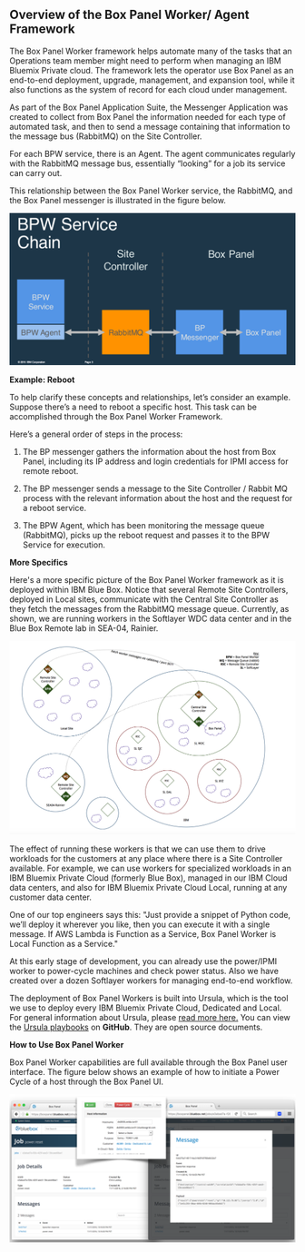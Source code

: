 ## Overview of the Box Panel Worker/ Agent Framework

The Box Panel Worker framework helps automate many of the tasks that an Operations team member might need to perform when managing an IBM Bluemix Private cloud. The framework lets the operator use Box Panel as an end-to-end deployment, upgrade, management, and expansion tool, while it also functions as the system of record for each cloud under management.

As part of the Box Panel Application Suite, the Messenger Application was created to collect from Box Panel the information needed for each type of automated task, and then to send a message containing that information to the message bus (RabbitMQ) on the Site Controller.

For each BPW service, there is an Agent. The agent communicates regularly with the RabbitMQ message bus, essentially “looking” for a job its service can carry out.

This relationship between the Box Panel Worker service, the RabbitMQ, and the Box Panel messenger is illustrated in the figure below.

![BPW figure](https://github.com/IBM-Blue-Box-Help/help-documentation/blob/gh-pages/img/Box-Panel-Worker-Overview.png)


**Example: Reboot**

To help clarify these concepts and relationships, let’s consider an example. Suppose there’s a need to reboot a specific host. This task can be accomplished through the Box Panel Worker Framework.

Here’s a general order of steps in the process:

1. The BP messenger gathers the information about the host from Box Panel, including its IP address and login credentials for IPMI access for remote reboot.

2. The BP messenger sends a message to the Site Controller / Rabbit MQ process with the relevant information about the host and the request for a reboot service.

3. The BPW Agent, which has been monitoring the message queue (RabbitMQ), picks up the reboot request and passes it to the BPW Service for execution.

**More Specifics**

Here's a more specific picture of the Box Panel Worker framework as it is deployed within IBM Blue Box. Notice that several Remote Site Controllers, deployed in Local sites, communicate with the Central Site Controller as they fetch the messages from the RabbitMQ message queue. Currently, as shown, we are running workers in the Softlayer WDC data center and in the Blue Box Remote lab in SEA-04, Rainier.

![Specific figure](https://github.com/IBM-Blue-Box-Help/help-documentation/blob/gh-pages/img/Galtenberg-BPW-Figure.png)

The effect of running these workers is that we can use them to drive workloads for the customers at any place where there is a Site Controller available. For example, we can use workers for specialized workloads in an IBM Bluemix Private Cloud (formerly Blue Box), managed in our IBM Cloud data centers, and also for IBM Bluemix Private Cloud Local, running at any customer data center.

One of our top engineers says this:
 "Just provide a snippet of Python code, we’ll deploy it wherever you like, then you can execute it
with a single message. If AWS Lambda is Function as a Service, Box Panel Worker is Local Function as a Service."

At this early stage of development, you can already use the power/IPMI worker to power-cycle machines and check power status. Also we have created over a dozen Softlayer workers for managing end-to-end workflow. 

The deployment of Box Panel Workers is built into Ursula, which is the tool we use to deploy every IBM Bluemix Private Cloud, Dedicated and Local. For general information about Ursula, please [read more here.](http://ibm-blue-box-help.github.io/help-documentation/gettingstarted/commontech/general_product_overview/) You can view the [Ursula playbooks](https://github.com/blueboxgroup/ursula) on **GitHub**. They are open source documents.

**How to Use Box Panel Worker**

Box Panel Worker capabilities are full available through the Box Panel user interface. The figure below shows an example of how to initiate a Power Cycle of a host through the Box Panel UI.

![Box Panel UI figure](https://github.com/IBM-Blue-Box-Help/help-documentation/blob/gh-pages/img/Box-panel-worker-ui.png)
